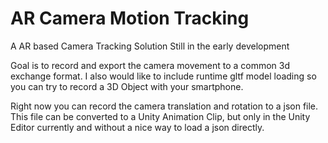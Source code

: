 # AR Camera Motion Tracking
 
A AR based Camera Tracking Solution
Still in the early development

Goal is to record and export the camera movement to a common 3d exchange format.
I also would like to include runtime gltf model loading so you can try to record a 3D Object with your smartphone.
 
Right now you can record the camera translation and rotation to a json file. 
This file can be converted to a Unity Animation Clip, but only in the Unity Editor currently and without a nice way to load a json directly.
 

